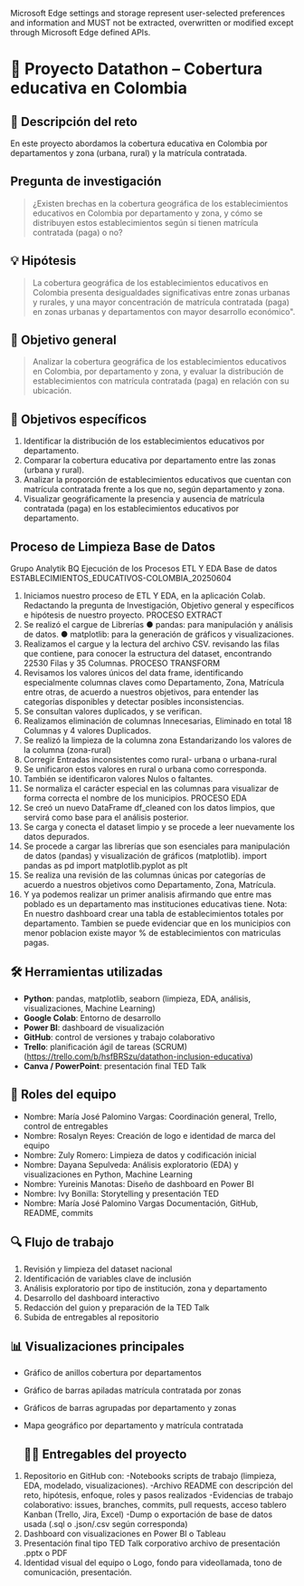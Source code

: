 Microsoft Edge settings and storage represent user-selected preferences and information and MUST not be extracted, overwritten or modified except through Microsoft Edge defined APIs.

# 📘 Proyecto Datathon – Cobertura educativa en Colombia

## 🎯 Descripción del reto

En este proyecto abordamos la cobertura educativa en Colombia por departamentos y zona (urbana, rural) y la matrícula contratada.

## Pregunta de investigación

> ¿Existen brechas en la cobertura geográfica de los establecimientos educativos en Colombia por departamento y zona, y cómo se distribuyen estos establecimientos según si tienen matrícula contratada (paga) o no?

## 💡 Hipótesis

> La cobertura geográfica de los establecimientos educativos en Colombia presenta desigualdades significativas entre zonas urbanas y rurales, y una mayor concentración de matrícula contratada (paga) en zonas urbanas y departamentos con mayor desarrollo económico".

## 🧭 Objetivo general

> Analizar la cobertura geográfica de los establecimientos educativos en Colombia, por departamento y zona, y evaluar la distribución de establecimientos con matrícula contratada (paga) en relación con su ubicación.

## 🎯 Objetivos específicos

1) Identificar la distribución de los establecimientos educativos por departamento.
2) Comparar la cobertura educativa por departamento entre las zonas (urbana y rural).
3) Analizar la proporción de establecimientos educativos que cuentan con matrícula contratada frente a los que no, según departamento y zona. 
4) Visualizar geográficamente la presencia y ausencia de matrícula contratada (paga) en los establecimientos educativos por departamento.

## Proceso de Limpieza Base de Datos
Grupo Analytik BQ  Ejecución de los Procesos ETL Y EDA Base de datos ESTABLECIMIENTOS_EDUCATIVOS-COLOMBIA_20250604

1.	Iniciamos nuestro proceso de ETL Y EDA, en la aplicación Colab. Redactando la pregunta de Investigación, Objetivo general y  específicos e hipótesis de nuestro proyecto. 
PROCESO EXTRACT
2.	Se realizó el cargue de Librerías 
●	 pandas: para manipulación y análisis de datos.
●	matplotlib: para la generación de gráficos y visualizaciones.
3.	Realizamos el cargue y  la lectura del archivo CSV. revisando las filas que contiene, para conocer la estructura del dataset, encontrando 22530 Filas y 35 Columnas.
PROCESO  TRANSFORM
4.	 Revisamos los valores únicos del data frame,  identificando especialmente columnas  claves  como Departamento, Zona, Matrícula entre otras, de acuerdo a nuestros objetivos,  para entender las categorías disponibles y detectar posibles inconsistencias.
5.	Se consultan valores duplicados, y  se verifican.
6.	Realizamos  eliminación de columnas Innecesarias, Eliminado en total 18 Columnas y 4 valores Duplicados. 
7.	Se realizó la limpieza de la columna zona  Estandarizando los valores de la columna (zona-rural) 
8.	Corregir Entradas inconsistentes como rural- urbana o urbana-rural
9.	Se unificaron estos valores en rural o urbana como corresponda.
10.	También se identificaron valores Nulos o faltantes.
11.	Se normaliza el carácter especial en las columnas para visualizar de forma correcta el nombre de los municipios.
PROCESO EDA
12.	Se creó un nuevo DataFrame df_cleaned con los datos limpios, que servirá como base para el análisis posterior.
13.	Se carga y conecta  el dataset limpio y se procede a leer nuevamente los datos depurados. 
14.	Se procede a cargar las librerías que son esenciales para manipulación de datos (pandas) y visualización de gráficos (matplotlib).
import pandas as pd
import matplotlib.pyplot as plt
15.	Se realiza una revisión de las columnas únicas por categorías de acuerdo a nuestros objetivos como  Departamento, Zona, Matrícula.
16.	Y ya podemos realizar un primer analisis afirmando que entre mas poblado es un departamento mas instituciones educativas tiene. 
Nota: En nuestro  dashboard  crear una tabla de establecimientos totales por departamento. Tambien se puede evidenciar que en los municipios con menor poblacion existe mayor % de establecimientos con matriculas pagas. 

## 🛠️ Herramientas utilizadas

- **Python**: pandas, matplotlib, seaborn (limpieza, EDA, análisis, visualizaciones, Machine Learning)
- **Google Colab**: Entorno de desarrollo
- **Power BI**: dashboard de visualización
- **GitHub**: control de versiones y trabajo colaborativo
- **Trello**: planificación ágil de tareas (SCRUM) (https://trello.com/b/hsfBRSzu/datathon-inclusion-educativa)
- **Canva / PowerPoint**: presentación final TED Talk

## 👥 Roles del equipo

- Nombre: María José Palomino Vargas: Coordinación general, Trello, control de entregables
- Nombre: Rosalyn Reyes: Creación de logo e identidad de marca del equipo 
- Nombre: Zuly Romero: Limpieza de datos y codificación inicial
- Nombre: Dayana Sepulveda: Análisis exploratorio (EDA) y visualizaciones en Python, Machine Learning
- Nombre: Yureinis Manotas: Diseño de dashboard en Power BI
- Nombre: Ivy Bonilla: Storytelling y presentación TED
- Nombre: María José Palomino Vargas Documentación, GitHub, README, commits

## 🔍 Flujo de trabajo

1. Revisión y limpieza del dataset nacional
2. Identificación de variables clave de inclusión
3. Análisis exploratorio por tipo de institución, zona y departamento
4. Desarrollo del dashboard interactivo
5. Redacción del guion y preparación de la TED Talk
6. Subida de entregables al repositorio

## 📊 Visualizaciones principales

- Gráfico de anillos cobertura por departamentos
- Gráfico de barras apiladas matrícula contratada por zonas
- Gráficos de barras agrupadas por departamento y zonas
- Mapa geográfico por departamento y matrícula contratada

  ## 📄✅ Entregables del proyecto
1. Repositorio en GitHub con:
    -Notebooks scripts de trabajo (limpieza, EDA, modelado, visualizaciones).
    -Archivo README con descripción del reto, hipótesis, enfoque, roles y pasos realizados
    -Evidencias de trabajo colaborativo: issues, branches, commits, pull requests, acceso tablero Kanban (Trello, Jira, Excel)
    -Dump o exportación de base de datos usada (.sql o .json/.csv según corresponda)
2. Dashboard con visualizaciones en Power BI o Tableau
4. Presentación final tipo TED Talk corporativo archivo de presentación .pptx o PDF
5. Identidad visual del equipo o Logo, fondo para videollamada, tono de comunicación, presentación.






